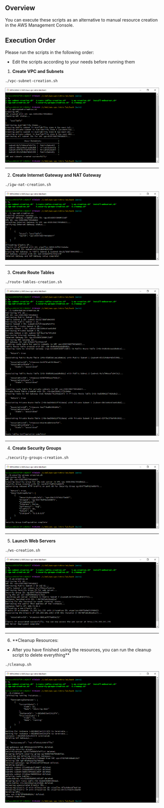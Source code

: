 ## Overview
You can execute these scripts as an alternative to manual resource creation in the AWS Management Console. 

## Execution Order

Please run the scripts in the following order:
- Edit the scripts according to your needs before running them

1. **Create VPC and Subnets**
```bash
./vpc-subnet-creation.sh
```

<div align="center">
  <img src="screenshot/1.PNG" width=""/>
</div>

---

2. **Create Internet Gateway and NAT Gateway**
```bash
./igw-nat-creation.sh
```

<div align="center">
  <img src="screenshot/2.PNG" width=""/>
</div>

---

3. **Create Route Tables**
```bash
./route-tables-creation.sh
```

<div align="center">
  <img src="screenshot/3.PNG" width=""/>
</div>

---

4. **Create Security Groups**
```bash
./security-groups-creation.sh
```

<div align="center">
  <img src="screenshot/4.PNG" width=""/>
</div>

---

5. **Launch Web Servers**
```bash
./ws-creation.sh
```

<div align="center">
  <img src="screenshot/5.PNG" width=""/>
</div>

---

6. **Cleanup Resources:
- After you have finished using the resources, you can run the cleanup script to delete everything**
```bash
./cleanup.sh
```

<div align="center">
  <img src="screenshot/6.PNG" width=""/>
</div>
